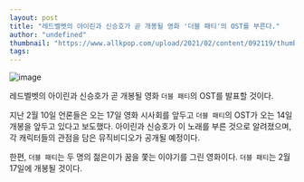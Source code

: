 ```yaml
---
layout: post
title: "레드벨벳의 아이린과 신승호가 곧 개봉될 영화 '더블 패티'의 OST를 부른다."
author: "undefined"
thumbnail: "https://www.allkpop.com/upload/2021/02/content/092119/thumb/1612923574-double-patty.jpeg"
tags: 
---
```



![image](https://www.allkpop.com/upload/2021/02/content/092119/1612923574-double-patty.jpeg)

레드벨벳의 아이린과 신승호가 곧 개봉될 영화 `더블 패티`의 OST를 발표할 것이다.

지난 2월 10일 언론들은 오는 17일 영화 시사회를 앞두고 `더블 패티`의 OST가 오는 14일 개봉을 앞두고 있다고 보도했다. 아이린과 신승호가 이 노래를 부른 것으로 알려졌으며, 각 캐릭터들의 관점을 담은 뮤직비디오가 공개될 예정이다.

한편, `더블 패티`는 두 명의 젊은이가 꿈을 쫓는 이야기를 그린 영화이다. `더블 패티`는 2월 17일에 개봉될 것이다.